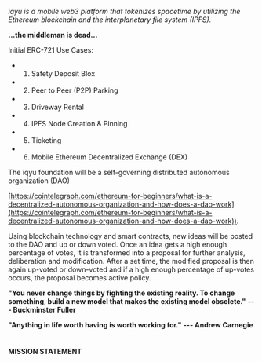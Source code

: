 <meta name="google-site-verification" content="NEED TO ENTER HASH HERE" />
<meta name="description" content="iqyu is a mobile web3 platform that tokenizes spacetime by utilizing the Ethereum blockchain and the interplanetary file system (IPFS).">
<meta name="author" content="Steven Adler and Yusuf Jafry">

*iqyu is a mobile web3 platform that tokenizes spacetime by utilizing the Ethereum blockchain and the interplanetary file system (IPFS).*

**...the middleman is dead...**

Initial ERC-721 Use Cases:

- 1)  Safety Deposit Blox 

- 2)  Peer to Peer (P2P) Parking

- 3)  Driveway Rental

- 4)  IPFS Node Creation & Pinning

- 5)  Ticketing

- 6)  Mobile Ethereum Decentralized Exchange (DEX)

The iqyu foundation will be a self-governing distributed autonomous
organization (DAO)

[https://cointelegraph.com/ethereum-for-beginners/what-is-a-decentralized-autonomous-organization-and-how-does-a-dao-work](https://cointelegraph.com/ethereum-for-beginners/what-is-a-decentralized-autonomous-organization-and-how-does-a-dao-work)).

Using blockchain technology and smart contracts, new ideas will be
posted to the DAO and up or down voted. Once an idea gets a high enough
percentage of votes, it is transformed into a proposal for further analysis,
deliberation and modification. After a set time, the modified proposal is
then again up-voted or down-voted and if a high enough percentage of
up-votes occurs, the proposal becomes active policy. 


**"You never change things by fighting the existing reality. To change
something, build a new model that makes the existing model obsolete."** **--- Buckminster Fuller**

**"Anything in life worth having is worth working for."** **--- Andrew Carnegie**
<br>
<br>

#### MISSION STATEMENT